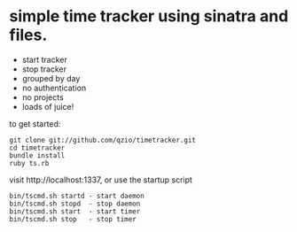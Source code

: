 # simple time tracker using sinatra and files.

 - start tracker
 - stop tracker
 - grouped by day
 - no authentication
 - no projects
 - loads of juice!

to get started:

    git clone git://github.com/qzio/timetracker.git
    cd timetracker
    bundle install
    ruby ts.rb


visit http://localhost:1337, or use the startup script

    bin/tscmd.sh startd - start daemon
    bin/tscmd.sh stopd  - stop daemon
    bin/tscmd.sh start  - start timer
    bin/tscmd.sh stop   - stop timer
